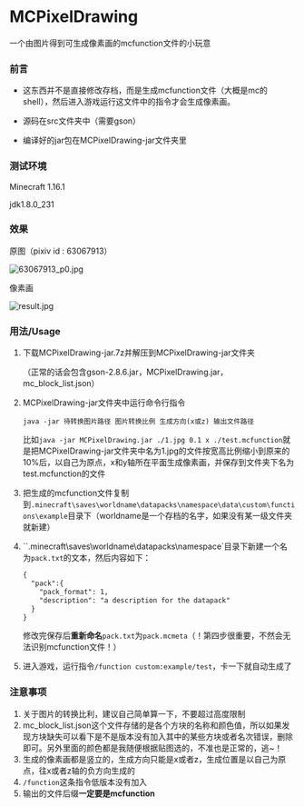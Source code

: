 # MCPixelDrawing
一个由图片得到可生成像素画的mcfunction文件的小玩意

### 前言

* 这东西并不是直接修改存档，而是生成mcfunction文件（大概是mc的shell），然后进入游戏运行这文件中的指令才会生成像素画。

* 源码在src文件夹中（需要gson）
* 编译好的jar包在MCPixelDrawing-jar文件夹里

### 测试环境

Minecraft 1.16.1

jdk1.8.0_231

### 效果

原图（pixiv id : 63067913）

![63067913_p0.jpg](https://i.loli.net/2020/07/19/uoE8PD93mGsN7Sz.jpg)

像素画

![result.jpg](https://i.loli.net/2020/07/19/QrV7TMDqJuiOaLU.jpg)

### 用法/Usage

1. 下载MCPixelDrawing-jar.7z并解压到MCPixelDrawing-jar文件夹

   （正常的话会包含gson-2.8.6.jar，MCPixelDrawing.jar，mc_block_list.json）

2. MCPixelDrawing-jar文件夹中运行命令行指令

   `java -jar 待转换图片路径 图片转换比例 生成方向(x或z) 输出文件路径`

   比如`java -jar MCPixelDrawing.jar ./1.jpg 0.1 x ./test.mcfunction`就是把MCPixelDrawing-jar文件夹中名为1.jpg的文件按宽高比例缩小到原来的10%后，以自己为原点，x和y轴所在平面生成像素画，并保存到文件夹下名为test.mcfunction的文件

3. 把生成的mcfunction文件复制到`.minecraft\saves\worldname\datapacks\namespace\data\custom\functions\example`目录下（worldname是一个存档的名字，如果没有某一级文件夹就新建）

4. ``.minecraft\saves\worldname\datapacks\namespace\`目录下新建一个名为`pack.txt`的文本，然后内容如下：

   ```txt
   {
     "pack":{
       "pack_format": 1,
       "description": "a description for the datapack"
     }
   }
   ```

   修改完保存后**重新命名**`pack.txt`为`pack.mcmeta`（！第四步很重要，不然会无法识别mcfunction文件！）

5. 进入游戏，运行指令`/function custom:example/test`，卡一下就自动生成了

### 注意事项

1. 关于图片的转换比利，建议自己简单算一下，不要超过高度限制
2. mc_block_list.json这个文件存储的是各个方块的名称和颜色值，所以如果发现方块缺失可以看下是不是版本没有加入其中的某些方块或者名次错误，删除即可。另外里面的颜色都是我随便根据贴图选的，不准也是正常的，逃~！
3. 生成的像素画都是竖立的，生成方向只能是x或者z，生成位置是以自己为原点，往x或者z轴的负方向生成的
4. `/function`这条指令低版本没有加入
5. 输出的文件后缀**一定要是mcfunction**